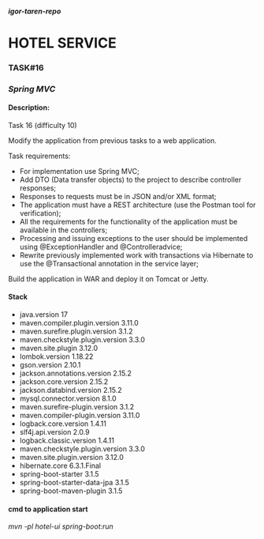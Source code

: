#### _igor-taren-repo_

# HOTEL SERVICE

### TASK#16

### _Spring MVC_

#### Description:

Task 16 (difficulty 10)

Modify the application from previous tasks to a web application.

Task requirements:

- For implementation use Spring MVC;
- Add DTO (Data transfer objects) to the project to describe controller responses;
- Responses to requests must be in JSON and/or XML format;
- The application must have a REST architecture (use the Postman tool for verification);
- All the requirements for the functionality of the application must be available in the controllers;
- Processing and issuing exceptions to the user should be implemented using @ExceptionHandler and @Controlleradvice;
- Rewrite previously implemented work with transactions via Hibernate to use the @Transactional annotation in the
  service layer;

Build the application in WAR and deploy it on Tomcat or Jetty.

#### Stack

- java.version 17
- maven.compiler.plugin.version 3.11.0
- maven.surefire.plugin.version 3.1.2
- maven.checkstyle.plugin.version 3.3.0
- maven.site.plugin 3.12.0
- lombok.version 1.18.22
- gson.version 2.10.1
- jackson.annotations.version 2.15.2
- jackson.core.version 2.15.2
- jackson.databind.version 2.15.2
- mysql.connector.version 8.1.0
- maven.surefire-plugin.version 3.1.2
- maven.compiler-plugin.version 3.11.0
- logback.core.version 1.4.11
- slf4j.api.version 2.0.9
- logback.classic.version 1.4.11
- maven.checkstyle.plugin.version 3.3.0
- maven.site.plugin.version 3.12.0
- hibernate.core 6.3.1.Final
- spring-boot-starter 3.1.5
- spring-boot-starter-data-jpa 3.1.5
- spring-boot-maven-plugin 3.1.5

#### cmd to application start

_mvn -pl hotel-ui spring-boot:run_ 